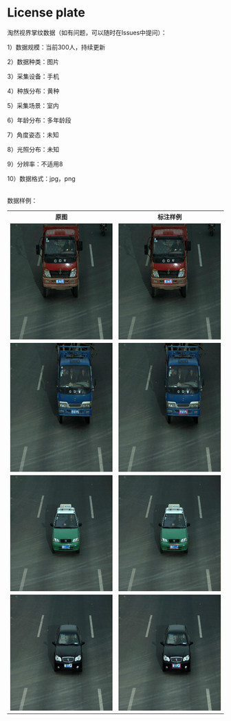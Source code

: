 # License plate
<p>淘然视界掌纹数据（如有问题，可以随时在Issues中提问）：</p>
<p>1）数据规模：当前300人，持续更新</p>
<p>2）数据种类：图片</p>
<p>3）采集设备：手机</p>
<p>4）种族分布：黄种</p>
<p>5）采集场景：室内</p>
<p>6）年龄分布：多年龄段</p>
<p>7）角度姿态：未知</p>
<p>8）光照分布：未知</p>
<p>9）分辨率：不适用8  </p>
<p>10）数据格式：jpg，png</p>
<br>数据样例：<br>
<table>
  <tr>
    <th>原图</th>
    <th>标注样例</th>
  </tr>
  <tr>
    <td> <img src="https://github.com/cmhu/License-plate/blob/master/pic/1.jpg" width="480" height="270" /> </td>
    <td> <img src="https://github.com/cmhu/License-plate/blob/master/pic/1-1.jpg" width="480" height="270" /> </td>
  </tr>
  <tr>
    <td> <img src="https://github.com/cmhu/License-plate/blob/master/pic/2.jpg" width="400" height="300" /> </td>
    <td> <img src="https://github.com/cmhu/License-plate/blob/master/pic/2-1.jpg" width="400" height="300" /> </td>
  </tr>
  <tr>
    <td> <img src="https://github.com/cmhu/License-plate/blob/master/pic/3.jpg" width="480" height="270" /> </td>
    <td> <img src="https://github.com/cmhu/License-plate/blob/master/pic/3-1.jpg" width="480" height="270" /> </td>
  </tr>     
    <tr>
    <td> <img src="https://github.com/cmhu/License-plate/blob/master/pic/4.jpg" width="480" height="270" /> </td>
    <td> <img src="https://github.com/cmhu/License-plate/blob/master/pic/4-1.jpg" width="480" height="270" /> </td>
  </tr>  
</table>
